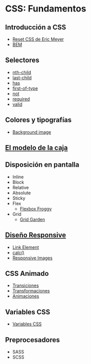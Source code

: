 # CSS: Fundamentos

## Introducción a CSS

* [Reset CSS de Eric Meyer](https://meyerweb.com/eric/tools/css/reset/)
* [BEM](https://getbem.com/)

## Selectores

* [nth-child](https://developer.mozilla.org/en-US/docs/Web/CSS/:nth-child)
* [last-child](https://developer.mozilla.org/en-US/docs/Web/CSS/:last-child)
* [has](https://developer.mozilla.org/en-US/docs/Web/CSS/:has)
* [first-of-type](https://developer.mozilla.org/en-US/docs/Web/CSS/:first-of-type)
* [not](https://developer.mozilla.org/en-US/docs/Web/CSS/:not)
* [required](https://developer.mozilla.org/en-US/docs/Web/CSS/:required)
* [valid](https://developer.mozilla.org/en-US/docs/Web/CSS/:valid)

## Colores y tipografías

* [Background image](https://developer.mozilla.org/en-US/docs/Web/CSS/background-image)

## [El modelo de la caja](https://developer.mozilla.org/en-US/docs/Learn_web_development/Core/Styling_basics/Box_model)

## Disposición en pantalla

* Inline
* Block
* Relative
* Absolute
* Sticky
* Flex
  * [Flexbox Froggy](https://flexboxfroggy.com/#es)
* Grid
  * [Grid Garden](https://cssgridgarden.com/#es)

## [Diseño Responsive](https://developer.mozilla.org/en-US/docs/Web/CSS/CSS_media_queries/Using_media_queries)

* [Link Element](https://developer.mozilla.org/en-US/docs/Web/HTML/Element/link)
* [calc()](https://developer.mozilla.org/en-US/docs/Web/CSS/calc)
* [Responsive Images](https://developer.mozilla.org/en-US/docs/Web/HTML/Responsive_images)

## CSS Animado

* [Transiciones](https://developer.mozilla.org/en-US/docs/Web/CSS/transition)
* [Transformaciones](https://developer.mozilla.org/en-US/docs/Web/CSS/transform)
* [Animaciones](https://developer.mozilla.org/en-US/docs/Web/CSS/animation)

## Variables CSS

* [Variables CSS](https://developer.mozilla.org/en-US/docs/Web/CSS/var)

## Preprocesadores

* SASS
* SCSS
